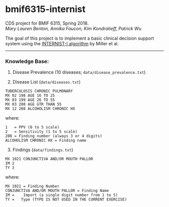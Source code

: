 # bmif6315-internist
CDS project for BMIF 6315, Spring 2018.<br>
_Mary Lauren Benton, Annika Faucon, Kim Kondratieff, Patrick Wu_


The goal of this project is to implement a basic clinical decision support system using the [INTERNIST-I algorithm](http://www.nejm.org/doi/full/10.1056/NEJM198208193070803) by Miller et al.

---

### Knowledge Base:

1. Disease Prevalence (10 diseases; `data/disease_prevalence.txt`)

2. Disease List (`data/diseases.txt`)

  ```
  TUBERCULOSIS CHRONIC PULMONARY
  MX 02 198 AGE 16 TO 25
  MX 03 199 AGE 26 TO 55
  MX 03 200 AGE GTR THAN 55
  MX 12 208 ALCOHOLISM CHRONIC HX
  ```

  where:

  ```
  1   = PPV (0 to 5 scale)
  2   = Sensitivity (1 to 5 scale)
  208 = Finding number (always 3 or 4 digits)
  ALCOHOLISM CHRONIC HX = Finding name
  ```

3. Findings (`data/findings.txt`)

  ```
  MX 1021 CONJUNCTIVA AND/OR MOUTH PALLOR
  IM 2
  TY 3
  ```

  where:
  ```
  MX 1021 = Finding Number
  CONJUNCTIVA AND/OR MOUTH PALLOR = Finding Name
  IM =    Import (a single digit number from 1 to 5)
  TY =   Type (TYPE IS NOT USED IN THE CURRENT EXERCISE)
  ```
